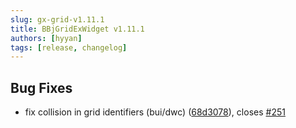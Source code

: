 ```yaml
---
slug: gx-grid-v1.11.1
title: BBjGridExWidget v1.11.1
authors: [hyyan]
tags: [release, changelog]
---
```


## Bug Fixes

* fix collision in grid identifiers (bui/dwc) ([68d3078](https://github.com/BBj-Plugins/BBjGridExWidget/commit/68d3078e4ccaca719e3972229ed68128e9894af2)), closes [#251](https://github.com/BBj-Plugins/BBjGridExWidget/issues/251)
